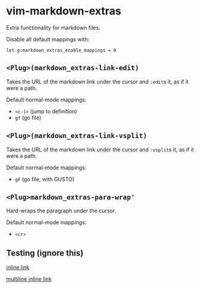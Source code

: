 # vim-markdown-extras

Extra functionality for markdown files.

Disable all default mappings with:

```vim
let g:markdown_extras_enable_mappings = 0
```

## `<Plug>(markdown_extras-link-edit)`

Takes the URL of the markdown link under the cursor and `:edit`s it, as if it
were a path.

Default normal-mode mappings:

 - `<c-]>` (jump to definition)
 - `gf` (go file)

## `<Plug>(markdown_extras-link-vsplit)`

Takes the URL of the markdown link under the cursor and `:vsplit`s it, as if it
were a path.

Default normal-mode mappings:

 - `gF` (go file, with GUSTO)

## `<Plug>markdown_extras-para-wrap'`

Hard-wraps the paragraph under the cursor.

Default normal-mode mappings:

 - `<cr>`


## Testing (ignore this)

[inline link](ftplugin/markdown.vim)

[multiline
inline
link](autoload/markdown_extras/link.vim)
